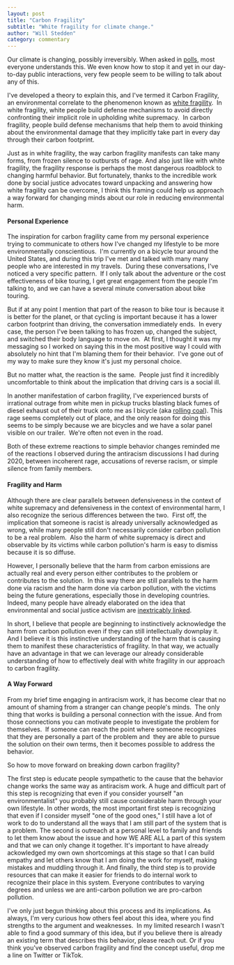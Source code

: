 ```yaml
---
layout: post
title: "Carbon Fragility"
subtitle: "White fragility for climate change."
author: "Will Stedden"
category: commentary
---
```



Our climate is changing, possibly irreversibly. When asked in <a href="https://www.pewresearch.org/fact-tank/2020/04/21/how-americans-see-climate-change-and-the-environment-in-7-charts/">polls</a>, most everyone understands this. We even know how to stop it and yet in our day-to-day public interactions, very few people seem to be willing to talk about any of this.

I've developed a theory to explain this, and I've termed it Carbon Fragility, an environmental correlate to the phenomenon known as <a href="https://en.wikipedia.org/wiki/White_defensiveness">white fragility</a>.  In white fragility, white people build defense mechanisms to avoid directly confronting their implicit role in upholding white supremacy.  In carbon fragility, people build defense mechanisms that help them to avoid thinking about the environmental damage that they implicitly take part in every day through their carbon footprint.

Just as in white fragility, the way carbon fragility manifests can take many forms, from frozen silence to outbursts of rage. And also just like with white fragility, the fragility response is perhaps the most dangerous roadblock to changing harmful behavior. But fortunately, thanks to the incredible work done by social justice advocates toward unpacking and answering how white fragility can be overcome, I think this framing could help us approach a way forward for changing minds about our role in reducing environmental harm.

#### Personal Experience

The inspiration for carbon fragility came from my personal experience trying to communicate to others how I've changed my lifestyle to be more environmentally conscientious.  I'm currently on a bicycle tour around the United States, and during this trip I've met and talked with many many people who are interested in my travels.  During these conversations, I've noticed a very specific pattern.  If I only talk about the adventure or the cost effectiveness of bike touring, I get great engagement from the people I'm talking to, and we can have a several minute conversation about bike touring.

But if at any point I mention that part of the reason to bike tour is because it is better for the planet, or that cycling is important because it has a lower carbon footprint than driving, the conversation immediately ends.  In every case, the person I've been talking to has frozen up, changed the subject, and switched their body language to move on.  At first, I thought it was my messaging so I worked on saying this in the most positive way I could with absolutely no hint that I'm blaming them for their behavior.  I've gone out of my way to make sure they know it's just my personal choice.

But no matter what, the reaction is the same.  People just find it incredibly uncomfortable to think about the implication that driving cars is a social ill.

In another manifestation of carbon fragility, I've experienced bursts of irrational outrage from white men in pickup trucks blasting black fumes of diesel exhaust out of their truck onto me as I bicycle (aka <a href="https://en.wikipedia.org/wiki/Rolling_coal">rolling coal</a>). This rage seems completely out of place, and the only reason for doing this seems to be simply because we are bicycles and we have a solar panel visible on our trailer.  We're often not even in the road.

Both of these extreme reactions to simple behavior changes reminded me of the reactions I observed during the antiracism discussions I had during 2020, between incoherent rage, accusations of reverse racism, or simple silence from family members.

#### Fragility and Harm

Although there are clear parallels between defensiveness in the context of white supremacy and defensiveness in the context of environmental harm, I also recognize the serious differences between the two.  First off, the implication that someone is racist is already universally acknowledged as wrong, while many people still don't necessarily consider carbon pollution to be a real problem.  Also the harm of white supremacy is direct and observable by its victims while carbon pollution's harm is easy to dismiss because it is so diffuse.

However, I personally believe that the harm from carbon emissions are actually real and every person either contributes to the problem or contributes to the solution.  In this way there are still parallels to the harm done via racism and the harm done via carbon pollution, with the victims being the future generations, especially those in developing countries.  Indeed, many people have already elaborated on the idea that environmental and social justice activism are <a href="https://blog.pachamama.org/how-social-justice-and-environmental-justice-are-intrinsically-interconnected">inextricably linked</a>.

In short, I believe that people are beginning to instinctively acknowledge the harm from carbon pollution even if they can still intellectually downplay it. And I believe it is this instinctive understanding of the harm that is causing them to manifest these characteristics of fragility. In that way, we actually have an advantage in that we can leverage our already considerable understanding of how to effectively deal with white fragility in our approach to carbon fragility.


#### A Way Forward

From my brief time engaging in antiracism work, it has become clear that no amount of shaming from a stranger can change people's minds.  The only thing that works is building a personal connection with the issue. And from those connections you can motivate people to investigate the problem for themselves.  If someone can reach the point where someone recognizes that they are personally a part of the problem and  they are able to pursue the solution on their own terms, then it becomes possible to address the behavior.

So how to move forward on breaking down carbon fragility?

The first step is educate people sympathetic to the cause that the behavior change works the same way as antiracism work. A huge and difficult part of this step is recognizing that even if you consider yourself "an environmentalist" you probably still cause considerable harm through your own lifestyle. In other words, the most important first step is recognizing that even if I consider myself "one of the good ones," I still have a lot of work to do to understand all the ways that I am still part of the system that is a problem.  The second is outreach at a personal level to family and friends to let them know about the issue and how WE ARE ALL a part of this system and that we can only change it together. It's important to have already ackowledged my own own shortcomings at this stage so that I can build empathy and let others know that I am doing the work for myself, making mistakes and muddling through it. And finally, the third step is to provide resources that can make it easier for friends to do internal work to recognize their place in this system. Everyone contributes to varying degrees and unless we are anti-carbon pollution we are pro-carbon pollution.

I've only just begun thinking about this process and its implications. As always, I'm very curious how others feel about this idea, where you find strengths to the argument and weaknesses.  In my limited research I wasn't able to find a good summary of this idea, but if you believe there is already an existing term that describes this behavior, please reach out. Or if you think you've observed carbon fragility and find the concept useful, drop me a line on Twitter or TikTok. 